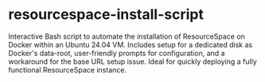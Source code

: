 # resourcespace-install-script
Interactive Bash script to automate the installation of ResourceSpace on Docker within an Ubuntu 24.04 VM. Includes setup for a dedicated disk as Docker's data-root, user-friendly prompts for configuration, and a workaround for the base URL setup issue. Ideal for quickly deploying a fully functional ResourceSpace instance.
